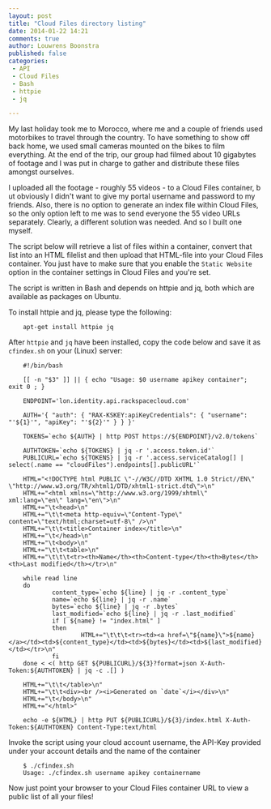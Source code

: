 ```yaml
---
layout: post
title: "Cloud Files directory listing"
date: 2014-01-22 14:21
comments: true
author: Louwrens Boonstra
published: false
categories:
 - API
 - Cloud Files
 - Bash
 - httpie
 - jq

---
```


My last holiday took me to Morocco, where me and a couple of friends used
motorbikes to travel through the country. To have something to show off back
home, we used small cameras mounted on the bikes to film everything. At the
end of the trip, our group had filmed about 10 gigabytes of footage and I was
put in charge to gather and distribute these files amongst ourselves.

I uploaded all the footage - roughly 55 videos - to a Cloud Files container, b
ut obviously I didn't want to give my portal username and password to my
friends. Also, there is no option to generate an index file within Cloud Files,
so the only option left to me was to send everyone the 55 video URLs
separately. Clearly, a different solution was needed. And so I built one myself.

<!--more-->

The script below will retrieve a list of files within a container, convert that list into an HTML filelist and then upload that HTML-file into your Cloud Files container. You just have to make sure that you enable the `Static Website` option in the container settings in Cloud Files and you're set.

The script is written in Bash and depends on httpie and jq, both which are available as packages on Ubuntu.

To install httpie and jq, please type the following:

        apt-get install httpie jq

After `httpie` and `jq` have been installed, copy the code below and save it as `cfindex.sh` on your (Linux) server:

        #!/bin/bash

        [[ -n "$3" ]] || { echo "Usage: $0 username apikey container"; exit 0 ; }

        ENDPOINT='lon.identity.api.rackspacecloud.com'

        AUTH='{ "auth": { "RAX-KSKEY:apiKeyCredentials": { "username": "'${1}'", "apiKey": "'${2}'" } } }'

        TOKENS=`echo ${AUTH} | http POST https://${ENDPOINT}/v2.0/tokens`

        AUTHTOKEN=`echo ${TOKENS} | jq -r '.access.token.id'`
        PUBLICURL=`echo ${TOKENS} | jq -r '.access.serviceCatalog[] | select(.name == "cloudFiles").endpoints[].publicURL'`

        HTML="<!DOCTYPE html PUBLIC \"-//W3C//DTD XHTML 1.0 Strict//EN\" \"http://www.w3.org/TR/xhtml1/DTD/xhtml1-strict.dtd\">\n"
        HTML+="<html xmlns=\"http://www.w3.org/1999/xhtml\" xml:lang=\"en\" lang=\"en\">\n"
        HTML+="\t<head>\n"
        HTML+="\t\t<meta http-equiv=\"Content-Type\" content=\"text/html;charset=utf-8\" />\n"
        HTML+="\t\t<title>Container index</title>\n"
        HTML+="\t</head>\n"
        HTML+="\t<body>\n"
        HTML+="\t\t<table>\n"
        HTML+="\t\t\t<tr><th>Name</th><th>Content-type</th><th>Bytes</th><th>Last modified</th></tr>\n"

        while read line
        do
                content_type=`echo ${line} | jq -r .content_type`
                name=`echo ${line} | jq -r .name`
                bytes=`echo ${line} | jq -r .bytes`
                last_modified=`echo ${line} | jq -r .last_modified`
                if [ ${name} != "index.html" ]
                then
                        HTML+="\t\t\t<tr><td><a href=\"${name}\">${name}</a></td><td>${content_type}</td><td>${bytes}</td><td>${last_modified}</td></tr>\n"
                fi
        done < <( http GET ${PUBLICURL}/${3}?format=json X-Auth-Token:${AUTHTOKEN} | jq -c .[] )

        HTML+="\t\t</table>\n"
        HTML+="\t\t<div><br /><i>Generated on `date`</i></div>\n"
        HTML+="\t</body>\n"
        HTML+="</html>"

        echo -e ${HTML} | http PUT ${PUBLICURL}/${3}/index.html X-Auth-Token:${AUTHTOKEN} Content-Type:text/html


Invoke the script using your cloud account username, the API-Key provided under your account details and the name of the container

        $ ./cfindex.sh
        Usage: ./cfindex.sh username apikey containername

Now just point your browser to your Cloud Files container URL to view a public list of all your files!
